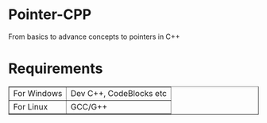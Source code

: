 # Pointer-CPP
From basics to advance concepts to pointers in C++
# Requirements
<table border='1'>
  <tr>
    <td> For Windows </td>
    <td> Dev C++, CodeBlocks etc </td>
  </tr>
  <tr>
    <td> For Linux </td>
    <td> GCC/G++ </td>
  </tr>
 </table>
 
